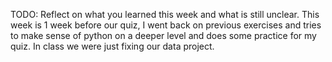 TODO: Reflect on what you learned this week and what is still unclear.
This week is 1 week before our quiz, I went back on previous exercises and tries to make sense of python on a deeper level and does some practice for my quiz. In class we were just fixing our data project. 